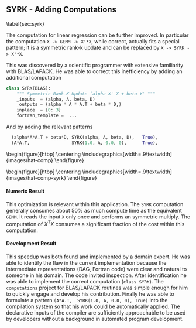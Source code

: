 
SYRK - Adding Computations
--------------------------

\label{sec:syrk}

The computation for linear regression can be further improved.  In particular the computation `X -> GEMM -> X'*X`, while correct, actually fits a special pattern; it is a symmetric rank-k update and can be replaced by `X -> SYRK -> X'*X`.  

This was discovered by a scientific programmer with extensive familiarity with BLAS/LAPACK.  He was able to correct this inefficiency by adding an additional computation

~~~~~~~~~Python
class SYRK(BLAS):
    """ Symmetric Rank-K Update `alpha X' X + beta Y' """
    _inputs  = (alpha, A, beta, D)
    _outputs = (alpha * A * A.T + beta * D,)
    inplace  = {0: 3}
    fortran_template =  ...
~~~~~~~~~

And by adding the relevant patterns 

~~~~~~~~~Python
  (alpha*A*A.T + beta*D, SYRK(alpha, A, beta, D),   True),
  (A*A.T,                SYRK(1.0, A, 0.0, 0),      True),
~~~~~~~~~

\begin{figure}[htbp]
\centering
\includegraphics[width=.9\textwidth]{images/hat-comp}
\end{figure}

\begin{figure}[htbp]
\centering
\includegraphics[width=.9\textwidth]{images/hat-comp-syrk}
\end{figure}


#### Numeric Result

This optimization is relevant within this application.  The `SYRK` computation generally consumes about 50% as much compute time as the equivalent `GEMM`.  It reads the input `X` only once and performs an symmetric multiply.  The computation of $X^TX$ consumes a significant fraction of the cost within this computation.

#### Development Result

This speedup was both found and implemented by a domain expert.  He was able to identify the flaw in the current implementation because the intermediate representations (DAG, Fortran code) were clear and natural to someone in his domain.  The code invited inspection.  After identification he was able to implement the correct computation (`class SYRK`).  The `computations` project for BLAS/LAPACK routines was simple enough for him to quickly engage and develop his contribution.  Finally he was able to formulate a pattern `(A*A.T,  SYRK(1.0, A, 0.0, 0), True)` into the compilation system so that his work could be automatically applied.  The declarative inputs of the compiler are sufficiently approachable to be used by developers without a background in automated program development.
